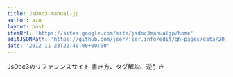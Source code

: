 ```yaml
---
title: JsDoc3-manual-jp
author: azu
layout: post
itemUrl: 'https://sites.google.com/site/jsdoc3manualjp/home'
editJSONPath: 'https://github.com/jser/jser.info/edit/gh-pages/data/2012/11/index.json'
date: '2012-11-23T22:40:00+00:00'
---
```

JsDoc3のリファレンスサイト
書き方、タグ解説、逆引き
